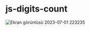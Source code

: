 # js-digits-count

![Ekran görüntüsü 2023-07-01 223235](https://github.com/ElmasKalafat/js-digits-count/assets/102479316/f33e6b29-85ca-4f88-9a28-d0e28ac6ca5a)
